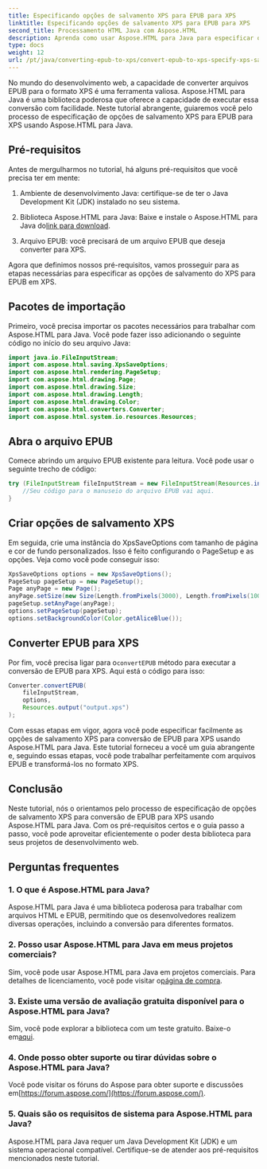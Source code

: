 ```yaml
---
title: Especificando opções de salvamento XPS para EPUB para XPS
linktitle: Especificando opções de salvamento XPS para EPUB para XPS
second_title: Processamento HTML Java com Aspose.HTML
description: Aprenda como usar Aspose.HTML para Java para especificar opções de salvamento XPS para EPUB para XPS neste tutorial passo a passo. Converta arquivos EPUB perfeitamente.
type: docs
weight: 12
url: /pt/java/converting-epub-to-xps/convert-epub-to-xps-specify-xps-save-options/
---
```

No mundo do desenvolvimento web, a capacidade de converter arquivos EPUB para o formato XPS é uma ferramenta valiosa. Aspose.HTML para Java é uma biblioteca poderosa que oferece a capacidade de executar essa conversão com facilidade. Neste tutorial abrangente, guiaremos você pelo processo de especificação de opções de salvamento XPS para EPUB para XPS usando Aspose.HTML para Java.

## Pré-requisitos

Antes de mergulharmos no tutorial, há alguns pré-requisitos que você precisa ter em mente:

1. Ambiente de desenvolvimento Java: certifique-se de ter o Java Development Kit (JDK) instalado no seu sistema.

2.  Biblioteca Aspose.HTML para Java: Baixe e instale o Aspose.HTML para Java do[link para download](https://releases.aspose.com/html/java/).

3. Arquivo EPUB: você precisará de um arquivo EPUB que deseja converter para XPS.

Agora que definimos nossos pré-requisitos, vamos prosseguir para as etapas necessárias para especificar as opções de salvamento do XPS para EPUB em XPS.

## Pacotes de importação

Primeiro, você precisa importar os pacotes necessários para trabalhar com Aspose.HTML para Java. Você pode fazer isso adicionando o seguinte código no início do seu arquivo Java:

```java
import java.io.FileInputStream;
import com.aspose.html.saving.XpsSaveOptions;
import com.aspose.html.rendering.PageSetup;
import com.aspose.html.drawing.Page;
import com.aspose.html.drawing.Size;
import com.aspose.html.drawing.Length;
import com.aspose.html.drawing.Color;
import com.aspose.html.converters.Converter;
import com.aspose.html.system.io.resources.Resources;
```

## Abra o arquivo EPUB

Comece abrindo um arquivo EPUB existente para leitura. Você pode usar o seguinte trecho de código:

```java
try (FileInputStream fileInputStream = new FileInputStream(Resources.input("input.epub"))) {
    //Seu código para o manuseio do arquivo EPUB vai aqui.
}
```

## Criar opções de salvamento XPS

Em seguida, crie uma instância do XpsSaveOptions com tamanho de página e cor de fundo personalizados. Isso é feito configurando o PageSetup e as opções. Veja como você pode conseguir isso:

```java
XpsSaveOptions options = new XpsSaveOptions();
PageSetup pageSetup = new PageSetup();
Page anyPage = new Page();
anyPage.setSize(new Size(Length.fromPixels(3000), Length.fromPixels(1000)));
pageSetup.setAnyPage(anyPage);
options.setPageSetup(pageSetup);
options.setBackgroundColor(Color.getAliceBlue());
```

## Converter EPUB para XPS

 Por fim, você precisa ligar para o`convertEPUB` método para executar a conversão de EPUB para XPS. Aqui está o código para isso:

```java
Converter.convertEPUB(
    fileInputStream,
    options,
    Resources.output("output.xps")
);
```

Com essas etapas em vigor, agora você pode especificar facilmente as opções de salvamento XPS para conversão de EPUB para XPS usando Aspose.HTML para Java. Este tutorial forneceu a você um guia abrangente e, seguindo essas etapas, você pode trabalhar perfeitamente com arquivos EPUB e transformá-los no formato XPS.

## Conclusão

Neste tutorial, nós o orientamos pelo processo de especificação de opções de salvamento XPS para conversão de EPUB para XPS usando Aspose.HTML para Java. Com os pré-requisitos certos e o guia passo a passo, você pode aproveitar eficientemente o poder desta biblioteca para seus projetos de desenvolvimento web.

## Perguntas frequentes

### 1. O que é Aspose.HTML para Java?
Aspose.HTML para Java é uma biblioteca poderosa para trabalhar com arquivos HTML e EPUB, permitindo que os desenvolvedores realizem diversas operações, incluindo a conversão para diferentes formatos.

### 2. Posso usar Aspose.HTML para Java em meus projetos comerciais?
 Sim, você pode usar Aspose.HTML para Java em projetos comerciais. Para detalhes de licenciamento, você pode visitar o[página de compra](https://purchase.aspose.com/buy).

### 3. Existe uma versão de avaliação gratuita disponível para o Aspose.HTML para Java?
 Sim, você pode explorar a biblioteca com um teste gratuito. Baixe-o em[aqui](https://releases.aspose.com/).

### 4. Onde posso obter suporte ou tirar dúvidas sobre o Aspose.HTML para Java?
 Você pode visitar os fóruns do Aspose para obter suporte e discussões em[https://forum.aspose.com/](https://forum.aspose.com/).

### 5. Quais são os requisitos de sistema para Aspose.HTML para Java?
Aspose.HTML para Java requer um Java Development Kit (JDK) e um sistema operacional compatível. Certifique-se de atender aos pré-requisitos mencionados neste tutorial.